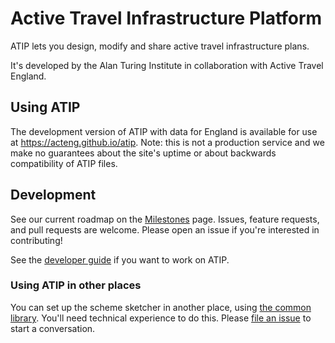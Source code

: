 # Active Travel Infrastructure Platform

ATIP lets you design, modify and share active travel infrastructure plans.

It's developed by the Alan Turing Institute in collaboration with Active Travel England.

## Using ATIP

The development version of ATIP with data for England is available for use at <https://acteng.github.io/atip>.
Note: this is not a production service and we make no guarantees about the site's uptime or about backwards compatibility of ATIP files.

## Development

See our current roadmap on the [Milestones](https://github.com/acteng/atip/milestones?direction=desc&sort=completeness&state=open) page. Issues, feature requests, and pull requests are welcome. Please open an issue if you're interested in contributing!

See the [developer guide](docs/developer_guide.md) if you want to work on ATIP.

### Using ATIP in other places

You can set up the scheme sketcher in another place, using [the common library](https://github.com/acteng/scheme-sketcher-lib). You'll need technical experience to do this. Please [file an issue](https://github.com/acteng/atip/issues/new) to start a conversation.
